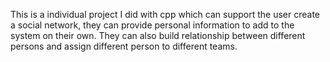 This is a individual project I did with cpp which can support the user create a social network, they can provide personal information to add to the system on their own. They can also build relationship between different persons and assign different person to different teams. 
